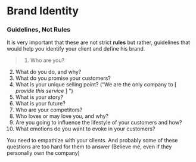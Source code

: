 # Brand Identity

### Guidelines, Not Rules
It is very important that these are not strict **rules** but rather, guidelines that would help you identify your client and define his brand.

>1. Who are you?
2. What do you do, and why?
3. What do you promise your customers?
4. What is your unique selling point? \(“We are the only company to [ _provide this service_ ] ")
5. What is your story?
6. What is your future?
7. Who are your competitors?
8. Who loves or may love you, and why?
9. Are you going to influence the lifestyle of your customers and how?
10. What emotions do you want to evoke in your customers?

You need to empathize with your clients. And probably some of these questions are too hard for them to answer (Believe me, even if they personally own the company) 